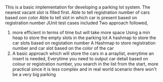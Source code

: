 This is a basic implementation for developing a parking lot system.
The nearest vacant slot is filled first.
Able to tell registration number of cars based oon color
Able to tell slot in which car is present based on registration number
JUnit test cases included
Two approach followed, 
1. more efficient in terms of time but will take more space
  Using a min heap to store the empty slots in the parking lot
  A hashmap to store the car slots based on registation number
  A Hashmap to store registration number and car slot based on the color of the car
2. A basic approach which will store the cars in a arraylist,
  everytime an insert is needed, Everytime you need to output car detail based on colour or registration number, 
  you search in the list from the start, more practical since it is less complex and in real world scenario
  there won't be a very big parking 
